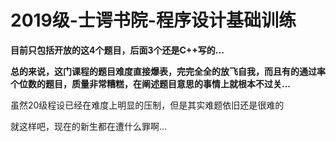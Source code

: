# 2019级-士谔书院-程序设计基础训练

**目前只包括开放的这4个题目，后面3个还是C++写的...**

**总的来说，这门课程的题目难度直接爆表，完完全全的放飞自我，而且有的通过率个位数的题目，质量非常糟糕，在阐述题目意思的事情上就根本不过关...**

虽然20级程设已经在难度上明显的压制，但是其实难题依旧还是很难的

就这样吧，现在的新生都在遭什么罪啊...